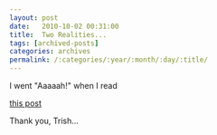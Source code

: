 ```yaml
---
layout: post
date:	2010-10-02 00:31:00
title:  Two Realities...
tags: [archived-posts]
categories: archives
permalink: /:categories/:year/:month/:day/:title/
---
```

I went "Aaaaah!" when I read 

<a href="http://travelertrish.livejournal.com/601172.html"> this post </a>

Thank you, Trish...

